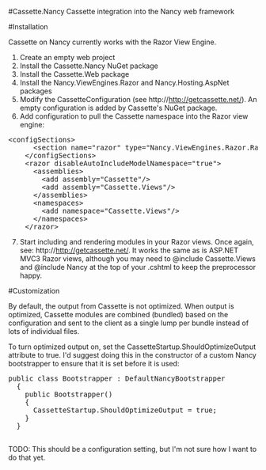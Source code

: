 #Cassette.Nancy
Cassette integration into the Nancy web framework

#Installation

Cassette on Nancy currently works with the Razor View Engine.

1. Create an empty web project
2. Install the Cassette.Nancy NuGet package
3. Install the Cassette.Web package
4. Install the Nancy.ViewEngines.Razor and Nancy.Hosting.AspNet packages
5. Modify the CassetteConfiguration (see http://http://getcassette.net/).  An empty configuration is added by Cassette's NuGet package.
6. Add configuration to pull the Cassette namespace into the Razor view engine:
  <pre>&lt;configSections&gt;
      &lt;section name="razor" type="Nancy.ViewEngines.Razor.RazorConfigurationSection, Nancy.ViewEngines.Razor"/&gt;
    &lt;/configSections&gt;
    &lt;razor disableAutoIncludeModelNamespace="true"&gt;
      &lt;assemblies&gt;
        &lt;add assembly="Cassette"/&gt;
        &lt;add assembly="Cassette.Views"/&gt;
      &lt;/assemblies&gt;
      &lt;namespaces&gt;
        &lt;add namespace="Cassette.Views"/&gt;
      &lt;/namespaces&gt;
    &lt;/razor&gt;</pre>
7. Start including and rendering modules in your Razor views.  Once again, see: http://http://getcassette.net/.  It works the same as is ASP.NET MVC3 Razor views, although you may need to @include Cassette.Views and @include Nancy at the top of your .cshtml to keep the preprocessor happy.

#Customization

By default, the output from Cassette is not optimized.  When output is optimized, Cassette modules are combined (bundled) based on the configuration and sent to the client as a single lump per bundle instead of lots of individual files.

To turn optimized output on, set the CassetteStartup.ShouldOptimizeOutput attribute to true.  I'd suggest doing this in the constructor of a custom Nancy bootstrapper to ensure that it is set before it is used:

  <pre>public class Bootstrapper : DefaultNancyBootstrapper
  {
    public Bootstrapper()
    {
      CassetteStartup.ShouldOptimizeOutput = true;
    }
  } 
  </pre>

TODO: This should be a configuration setting, but I'm not sure how I want to do that yet.
